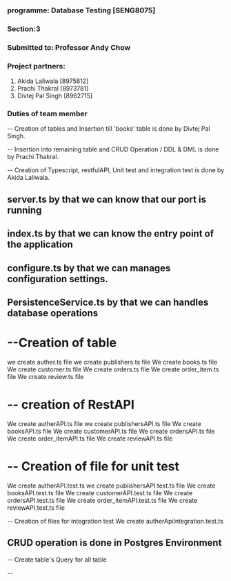 ### programme: Database Testing [SENG8075]

### Section:3

### Submitted to: Professor Andy Chow

### Project partners:

1. Akida Laliwala [8975812]
2. Prachi Thakral [8973781]
3. Divtej Pal Singh [8962715]

### Duties of team member

-- Creation of tables and Insertion till 'books' table is done by Divtej Pal Singh.

-- Insertion into remaining table and CRUD Operation / DDL & DML is done by Prachi Thakral.

-- Creation of Typescript, restfulAPI, Unit test and integration test is done by Akida Laliwala.

## server.ts by that we can know that our port is running
## index.ts by that we can know the entry point of the application
## configure.ts by that we can manages configuration settings.
## PersistenceService.ts by that we can handles database operations

# --Creation of table

we create auther.ts file
we create publishers.ts file
We create books.ts file
We create customer.ts file
We create orders.ts file
We create order_item.ts file
We create review.ts file

# -- creation of RestAPI

We create autherAPI.ts file
we create publishersAPI.ts file
We create booksAPI.ts file
We create customerAPI.ts file
We create ordersAPI.ts file
We create order_itemAPI.ts file
We create reviewAPI.ts file

# -- Creation of file for unit test
We create autherAPI.test.ts
we create publishersAPI.test.ts file
We create booksAPI.test.ts file
We create customerAPI.test.ts file
We create ordersAPI.test.ts file
We create order_itemAPI.test.ts file
We create reviewAPI.test.ts file


-- Creation of files for integration test
We create autherApiIntegration.test.ts


## CRUD operation is done in  Postgres Environment

-- Create table's Query for all table

--
